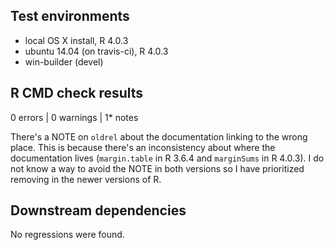 ## Test environments
* local OS X install, R 4.0.3
* ubuntu 14.04 (on travis-ci), R 4.0.3
* win-builder (devel)

## R CMD check results

0 errors | 0 warnings | 1* notes

There's a NOTE on `oldrel` about the documentation linking to the wrong place. This
is because there's an inconsistency about where the documentation lives (`margin.table` in
R 3.6.4 and `marginSums` in R 4.0.3). I do not know a way to avoid the NOTE in both versions
so I have prioritized removing in the newer versions of R.


## Downstream dependencies
No regressions were found.

